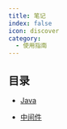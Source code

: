 ```yaml
---
title: 笔记
index: false
icon: discover
category:
  - 使用指南
---
```


## 目录

- [Java](Java)

- [中间件](中间件)